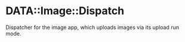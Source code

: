 # DATA::Image::Dispatch

Dispatcher for the image app, which uploads images via its upload run mode.
